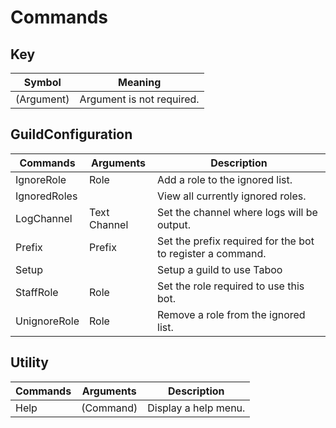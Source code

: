# Commands

## Key 
| Symbol      | Meaning                        |
| ----------- | ------------------------------ |
| (Argument)  | Argument is not required.      |

## GuildConfiguration
| Commands     | Arguments    | Description                                                |
| ------------ | ------------ | ---------------------------------------------------------- |
| IgnoreRole   | Role         | Add a role to the ignored list.                            |
| IgnoredRoles |              | View all currently ignored roles.                          |
| LogChannel   | Text Channel | Set the channel where logs will be output.                 |
| Prefix       | Prefix       | Set the prefix required for the bot to register a command. |
| Setup        |              | Setup a guild to use Taboo                                 |
| StaffRole    | Role         | Set the role required to use this bot.                     |
| UnignoreRole | Role         | Remove a role from the ignored list.                       |

## Utility
| Commands | Arguments | Description          |
| -------- | --------- | -------------------- |
| Help     | (Command) | Display a help menu. |

